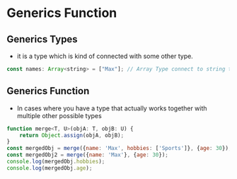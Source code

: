 # Generics Function
## Generics Types
- it is a type which is kind of connected with some other type.
```js
const names: Array<string> = ["Max"]; // Array Type connect to string type.
```

## Generics Function
- In cases where you have a type that actually works together with multiple other possible types
```js
function merge<T, U>(objA: T, objB: U) { 
    return Object.assign(objA, objB);
}
const mergedObj = merge({name: 'Max', hobbies: ['Sports']}, {age: 30});
const mergedObj2 = merge({name: 'Max'}, {age: 30});
console.log(mergedObj.hobbies);
console.log(mergedObj.age);
```
